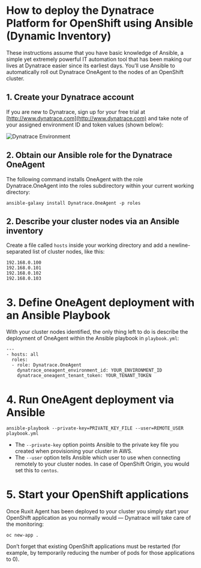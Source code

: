 # How to deploy the Dynatrace Platform for OpenShift using Ansible (Dynamic Inventory)

These instructions assume that you have basic knowledge of Ansible, a simple yet extremely powerful IT automation tool that has been making our lives at Dynatrace easier since its earliest days. You’ll use Ansible to automatically roll out Dynatrace OneAgent to the nodes of an OpenShift cluster.

## 1. Create your Dynatrace account

If you are new to Dynatrace, sign up for your free trial at [http://www.dynatrace.com](http://www.dynatrace.com) and take note of your assigned environment ID and token values (shown below):

![Dynatrace Environment](https://github.com/dynatrace-innovationlab/easyTravel-OpenShift/blob/images/dynatrace-environment.png)

## 2. Obtain our Ansible role for the Dynatrace OneAgent

The following command installs OneAgent with the role Dynatrace.OneAgent into the roles subdirectory within your current working directory:

```
ansible-galaxy install Dynatrace.OneAgent -p roles
```

## 2. Describe your cluster nodes via an Ansible inventory

Create a file called `hosts` inside your working directory and add a newline-separated list of cluster nodes, like this:

```
192.168.0.100
192.168.0.101
192.168.0.102
192.168.0.103
```

# 3. Define OneAgent deployment with an Ansible Playbook

With your cluster nodes identified, the only thing left to do is describe the deployment of OneAgent within the Ansible playbook in `playbook.yml`:

```
---
- hosts: all
  roles:
  - role: Dynatrace.OneAgent
    dynatrace_oneagent_environment_id: YOUR_ENVIRONMENT_ID
    dynatrace_oneagent_tenant_token: YOUR_TENANT_TOKEN
```

# 4. Run OneAgent deployment via Ansible

```
ansible-playbook --private-key=PRIVATE_KEY_FILE --user=REMOTE_USER playbook.yml 
```

- The `--private-key` option points Ansible to the private key file you created when provisioning your cluster in AWS.
- The `--user` option tells Ansible which user to use when connecting remotely to your cluster nodes. In case of OpenShift Origin, you would set this to `centos`.

# 5. Start your OpenShift applications

Once Ruxit Agent has been deployed to your cluster you simply start your OpenShift application as you normally would — Dynatrace will take care of the monitoring:

```
oc new-app .
```

Don’t forget that existing OpenShift applications must be restarted (for example, by temporarily reducing the number of pods for those applications to 0).